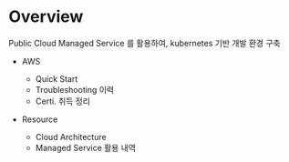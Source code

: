 # Overview

Public Cloud Managed Service 를 활용하여, kubernetes 기반 개발 환경 구축

- AWS
  - Quick Start
  - Troubleshooting 이력
  - Certi. 취득 정리

- Resource
  - Cloud Architecture
  - Managed Service 활용 내역

<Comment />
